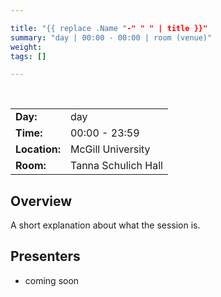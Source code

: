 ```yaml
---

title: "{{ replace .Name "-" " " | title }}"
summary: "day | 00:00 - 00:00 | room (venue)"
weight: 
tags: []

---
```


<br>

| | |
| - | - |
| **Day:** | day |
| **Time:** | 00:00 - 23:59 |
| **Location:** | McGill University |
| **Room:** | Tanna Schulich Hall |

## Overview

A short explanation about what the session is. 

## Presenters

- coming soon